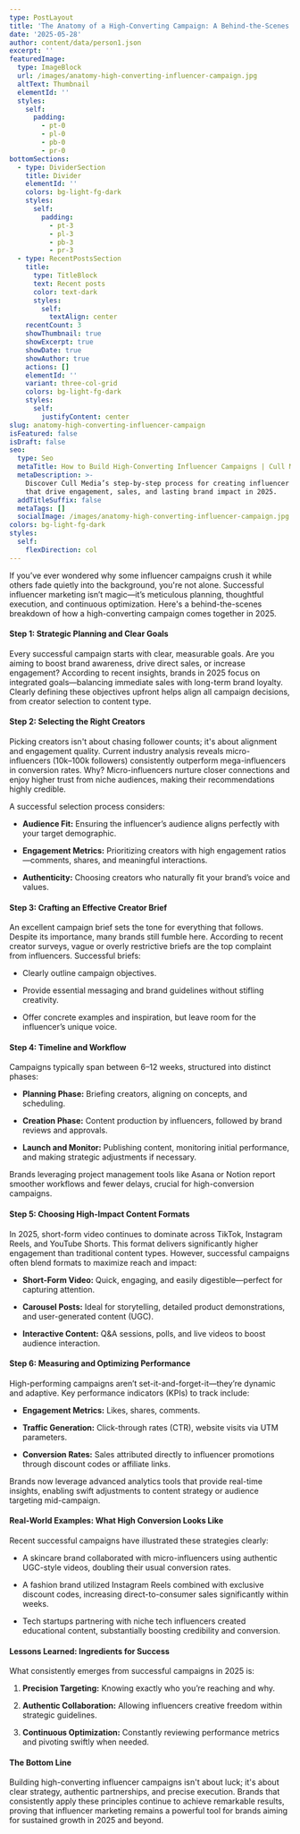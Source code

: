 ```yaml
---
type: PostLayout
title: 'The Anatomy of a High-Converting Campaign: A Behind-the-Scenes Look'
date: '2025-05-28'
author: content/data/person1.json
excerpt: ''
featuredImage:
  type: ImageBlock
  url: /images/anatomy-high-converting-influencer-campaign.jpg
  altText: Thumbnail
  elementId: ''
  styles:
    self:
      padding:
        - pt-0
        - pl-0
        - pb-0
        - pr-0
bottomSections:
  - type: DividerSection
    title: Divider
    elementId: ''
    colors: bg-light-fg-dark
    styles:
      self:
        padding:
          - pt-3
          - pl-3
          - pb-3
          - pr-3
  - type: RecentPostsSection
    title:
      type: TitleBlock
      text: Recent posts
      color: text-dark
      styles:
        self:
          textAlign: center
    recentCount: 3
    showThumbnail: true
    showExcerpt: true
    showDate: true
    showAuthor: true
    actions: []
    elementId: ''
    variant: three-col-grid
    colors: bg-light-fg-dark
    styles:
      self:
        justifyContent: center
slug: anatomy-high-converting-influencer-campaign
isFeatured: false
isDraft: false
seo:
  type: Seo
  metaTitle: How to Build High-Converting Influencer Campaigns | Cull Media
  metaDescription: >-
    Discover Cull Media’s step-by-step process for creating influencer campaigns
    that drive engagement, sales, and lasting brand impact in 2025.
  addTitleSuffix: false
  metaTags: []
  socialImage: /images/anatomy-high-converting-influencer-campaign.jpg
colors: bg-light-fg-dark
styles:
  self:
    flexDirection: col
---
```

If you’ve ever wondered why some influencer campaigns crush it while others fade quietly into the background, you're not alone. Successful influencer marketing isn’t magic—it’s meticulous planning, thoughtful execution, and continuous optimization. Here's a behind-the-scenes breakdown of how a high-converting campaign comes together in 2025.

#### Step 1: Strategic Planning and Clear Goals

Every successful campaign starts with clear, measurable goals. Are you aiming to boost brand awareness, drive direct sales, or increase engagement? According to recent insights, brands in 2025 focus on integrated goals—balancing immediate sales with long-term brand loyalty. Clearly defining these objectives upfront helps align all campaign decisions, from creator selection to content type.

#### Step 2: Selecting the Right Creators

Picking creators isn't about chasing follower counts; it's about alignment and engagement quality. Current industry analysis reveals micro-influencers (10k–100k followers) consistently outperform mega-influencers in conversion rates. Why? Micro-influencers nurture closer connections and enjoy higher trust from niche audiences, making their recommendations highly credible.

A successful selection process considers:

*   **Audience Fit:** Ensuring the influencer’s audience aligns perfectly with your target demographic.

*   **Engagement Metrics:** Prioritizing creators with high engagement ratios—comments, shares, and meaningful interactions.

*   **Authenticity:** Choosing creators who naturally fit your brand’s voice and values.

#### Step 3: Crafting an Effective Creator Brief

An excellent campaign brief sets the tone for everything that follows. Despite its importance, many brands still fumble here. According to recent creator surveys, vague or overly restrictive briefs are the top complaint from influencers. Successful briefs:

*   Clearly outline campaign objectives.

*   Provide essential messaging and brand guidelines without stifling creativity.

*   Offer concrete examples and inspiration, but leave room for the influencer’s unique voice.

#### Step 4: Timeline and Workflow

Campaigns typically span between 6–12 weeks, structured into distinct phases:

*   **Planning Phase:** Briefing creators, aligning on concepts, and scheduling.

*   **Creation Phase:** Content production by influencers, followed by brand reviews and approvals.

*   **Launch and Monitor:** Publishing content, monitoring initial performance, and making strategic adjustments if necessary.

Brands leveraging project management tools like Asana or Notion report smoother workflows and fewer delays, crucial for high-conversion campaigns.

#### Step 5: Choosing High-Impact Content Formats

In 2025, short-form video continues to dominate across TikTok, Instagram Reels, and YouTube Shorts. This format delivers significantly higher engagement than traditional content types. However, successful campaigns often blend formats to maximize reach and impact:

*   **Short-Form Video:** Quick, engaging, and easily digestible—perfect for capturing attention.

*   **Carousel Posts:** Ideal for storytelling, detailed product demonstrations, and user-generated content (UGC).

*   **Interactive Content:** Q\&A sessions, polls, and live videos to boost audience interaction.

#### Step 6: Measuring and Optimizing Performance

High-performing campaigns aren’t set-it-and-forget-it—they’re dynamic and adaptive. Key performance indicators (KPIs) to track include:

*   **Engagement Metrics:** Likes, shares, comments.

*   **Traffic Generation:** Click-through rates (CTR), website visits via UTM parameters.

*   **Conversion Rates:** Sales attributed directly to influencer promotions through discount codes or affiliate links.

Brands now leverage advanced analytics tools that provide real-time insights, enabling swift adjustments to content strategy or audience targeting mid-campaign.

#### Real-World Examples: What High Conversion Looks Like

Recent successful campaigns have illustrated these strategies clearly:

*   A skincare brand collaborated with micro-influencers using authentic UGC-style videos, doubling their usual conversion rates.

*   A fashion brand utilized Instagram Reels combined with exclusive discount codes, increasing direct-to-consumer sales significantly within weeks.

*   Tech startups partnering with niche tech influencers created educational content, substantially boosting credibility and conversion.

#### Lessons Learned: Ingredients for Success

What consistently emerges from successful campaigns in 2025 is:

1.  **Precision Targeting:** Knowing exactly who you’re reaching and why.

2.  **Authentic Collaboration:** Allowing influencers creative freedom within strategic guidelines.

3.  **Continuous Optimization:** Constantly reviewing performance metrics and pivoting swiftly when needed.

#### The Bottom Line

Building high-converting influencer campaigns isn't about luck; it's about clear strategy, authentic partnerships, and precise execution. Brands that consistently apply these principles continue to achieve remarkable results, proving that influencer marketing remains a powerful tool for brands aiming for sustained growth in 2025 and beyond.
